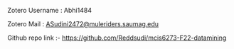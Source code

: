 Zotero Username : Abhi1484

Zotero Mail : ASudini2472@muleriders.saumag.edu

Github repo link :- https://github.com/Reddsudi/mcis6273-F22-datamining
